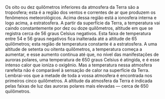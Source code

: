﻿Os oito ou dez quilômetros inferiores da atmosfera da Terra são a troposfera; esta é a região dos ventos e correntes de ar que produzem os fenômenos meteorológicos. Acima dessa região está a ionosfera interna e logo acima, a estratosfera. A partir da superfície da Terra, a temperatura vai caindo constantemente por dez ou doze quilômetros, altitude em que se registra cerca de 56 graus Celsius negativos. Esta faixa de temperatura entre 54 e 56 graus negativos fica inalterada até a altitude de 65 quilômetros; esta região de temperatura constante é a estratosfera. A uma altitude de setenta ou oitenta quilômetros, a temperatura começa a aumentar, e esse aumento continua até que, no nível das manifestações de auroras polares, uma temperatura de 650 graus Celsius é atingida, e é esse intenso calor que ioniza o oxigênio. Mas a temperatura nessa atmosfera rarefeita não é comparável à sensação de calor na superfície da Terra. Lembrai-vos que a metade de toda a vossa atmosfera é encontrada nos primeiros cinco quilômetros. A altitude da atmosfera da Terra é indicada pelas faixas de luz das auroras polares mais elevadas — cerca de 650 quilômetros.